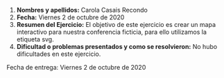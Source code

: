 1. **Nombres y apellidos:** Carola Casais Recondo
2. **Fecha:** Viernes 2 de octubre de 2020
3. **Resumen del Ejercicio:** El objetivo de este ejercicio es crear un mapa interactivo para nuestra conferencia ficticia, para ello utilizamos la etiqueta svg.
4. **Dificultad o problemas presentados y como se resolvieron:** No hubo dificultades en este ejercicio.

Fecha de entrega: Viernes 2 de octubre de 2020
